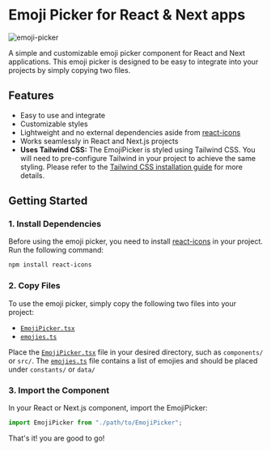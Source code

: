 # Emoji Picker for React & Next apps

![emoji-picker](https://github.com/user-attachments/assets/6bf78882-9bde-44bc-bc58-634611ef7552)

A simple and customizable emoji picker component for React and Next applications. This emoji picker is designed to be easy to integrate into your projects by simply copying two files.

## Features

- Easy to use and integrate
- Customizable styles
- Lightweight and no external dependencies aside from [react-icons](https://www.npmjs.com/package/react-icons)
- Works seamlessly in React and Next.js projects
- **Uses Tailwind CSS:** The EmojiPicker is styled using Tailwind CSS. You will need to pre-configure Tailwind in your project to achieve the same styling. Please refer to the [Tailwind CSS installation guide](https://tailwindcss.com/docs/installation) for more details.

## Getting Started

### 1. Install Dependencies

Before using the emoji picker, you need to install [react-icons](https://www.npmjs.com/package/react-icons) in your project. Run the following command:

```bash
npm install react-icons
```

### 2. Copy Files

To use the emoji picker, simply copy the following two files into your project:

- [`EmojiPicker.tsx`](./EmojiPicker.tsx)
- [`emojies.ts`](./emojies.ts)

Place the [`EmojiPicker.tsx`](./EmojiPicker.tsx) file in your desired directory, such as `components/` or `src/`. The [`emojies.ts`](./emojies.ts) file contains a list of emojies and should be placed under `constants/` or `data/`

### 3. Import the Component

In your React or Next.js component, import the EmojiPicker:

```typescript
import EmojiPicker from "./path/to/EmojiPicker";
```

That's it! you are good to go!
